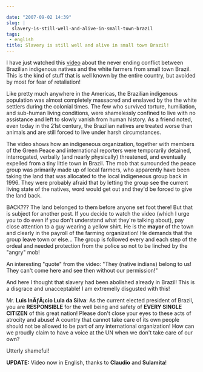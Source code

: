```yaml
---

date: "2007-09-02 14:39"
slug: |
  slavery-is-still-well-and-alive-in-small-town-brazil
tags:
 - english
title: Slavery is still well and alive in small town Brazil!
---
```


I have just watched this
[video](http://www.youtube.com/watch?v=9-O2iIHXyn0) about the never
ending conflict between Brazilian indigenous natives and the white
farmers from small town Brazil. This is the kind of stuff that is well
known by the entire country, but avoided by most for fear of
retaliation!

Like pretty much anywhere in the Americas, the Brazilian indigenous
population was almost completely massacred and enslaved by the the white
settlers during the colonial times. The few who survived torture,
humiliation, and sub-human living conditions, were shamelessly confined
to live with no assistance and left to slowly vanish from human history.
As a friend noted, even today in the 21st century, the Brazilian natives
are treated worse than animals and are still forced to live under harsh
circumstances.

The video shows how an indigeneous organization, together with members
of the Green Peace and international reporters were temporarily
detained, interrogated, verbally (and nearly physically) threatened, and
eventually expelled from a tiny little town in Brazil. The mob that
surrounded the peace group was primarily made up of local farmers, who
apparently have been taking the land that was allocated to the local
indigeneous group back in 1996. They were probably afraid that by
letting the group see the current living state of the natives, word
would get out and they'd be forced to give the land back.

BACK??? The land belonged to them before anyone set foot there! But that
is subject for another post. If you decide to watch the video (which I
urge you to do even if you don't understand what they're talking about),
pay close attention to a guy wearing a yellow shirt. He is the **mayor**
of the town and clearly in the payroll of the farming organization! He
demands that the group leave town or else... The group is followed every
and each step of the ordeal and needed protection from the police so not
to be linched by the "angry" mob!

An interesting "quote" from the video: "They (native indians) belong to
us! They can't come here and see then without our permission!"

And here I thought that slavery had been abolished already in Brazil!
This is a disgrace and unacceptable! I am extremelly disgusted with
this!

Mr. **Luis InÃƒÂ¡cio Lula da Silva**: As the current elected president
of Brazil, you are **RESPONSIBLE** for the well being and safety of
**EVERY SINGLE CITIZEN** of this great nation! Please don't close your
eyes to these acts of atrocity and abuse! A country that cannot take
care of its own people should not be allowed to be part of any
international organization! How can we proudly claim to have a voice at
the UN when we don't take care of our own?

Utterly shameful!

**UPDATE:** Video now in English, thanks to **Claudio** and
**Sulamita**!
